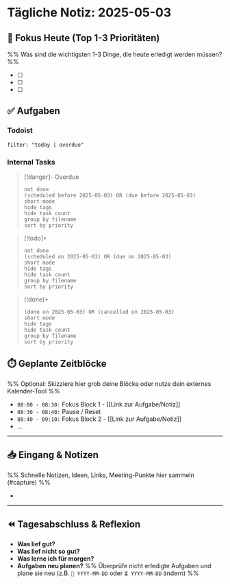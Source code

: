 # Tägliche Notiz: 2025-05-03

## 🎯 Fokus Heute (Top 1-3 Prioritäten)

%% Was sind die wichtigsten 1-3 Dinge, die heute erledigt werden müssen? %%

- [ ]
- [ ]
- [ ]

## ✅ Aufgaben

### Todoist

```todoist  
filter: "today | overdue"  
```

### Internal Tasks

> [!danger]- Overdue
>```tasks
>not done
>(scheduled before 2025-05-03) OR (due before 2025-05-03)
>short mode
>hide tags
>hide task count
>group by filename
>sort by priority
>```

> [!todo]+
>```tasks
>not done
>(scheduled on 2025-05-03) OR (due on 2025-05-03)
>short mode
>hide tags
>hide task count
>group by filename
>sort by priority
>```

> [!done]+
>```tasks
>(done on 2025-05-03) OR (cancelled on 2025-05-03)
>short mode
>hide tags
>hide task count
>group by filename
>sort by priority

## ⏱️ Geplante Zeitblöcke

%% Optional: Skizziere hier grob deine Blöcke oder nutze dein externes Kalender-Tool %%

- `08:00 - 08:30:` Fokus Block 1 - [[Link zur Aufgabe/Notiz]]
- `08:30 - 08:40:` Pause / Reset
- `08:40 - 09:10:` Fokus Block 2 - [[Link zur Aufgabe/Notiz]]
- …

---

## 📥 Eingang & Notizen

%% Schnelle Notizen, Ideen, Links, Meeting-Punkte hier sammeln (#capture) %%

*

---

## ⏪ Tagesabschluss & Reflexion

- **Was lief gut?**
- **Was lief nicht so gut?**
- **Was lerne ich für morgen?**
- **Aufgaben neu planen?** %% Überprüfe nicht erledigte Aufgaben und plane sie neu (z.B. `📅 YYYY-MM-DD` oder `⏳ YYYY-MM-DD` ändern) %%
